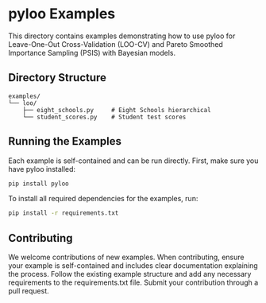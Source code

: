 # pyloo Examples

This directory contains examples demonstrating how to use pyloo for Leave-One-Out Cross-Validation (LOO-CV) and Pareto Smoothed Importance Sampling (PSIS) with Bayesian models.

## Directory Structure

```
examples/
└── loo/
    ├── eight_schools.py     # Eight Schools hierarchical
    └── student_scores.py    # Student test scores
```

## Running the Examples

Each example is self-contained and can be run directly. First, make sure you have pyloo installed:

```bash
pip install pyloo
```

To install all required dependencies for the examples, run:

```bash
pip install -r requirements.txt
```

## Contributing

We welcome contributions of new examples. When contributing, ensure your example is self-contained and includes clear documentation explaining the process. Follow the existing example structure and add any necessary requirements to the requirements.txt file. Submit your contribution through a pull request.
